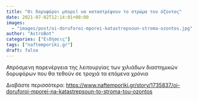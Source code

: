 ```yaml
---
title: "Οι δορυφόροι μπορεί να καταστρέψουν το στρώμα του όζοντος"
date: 2021-07-02T12:14:01+00:00
images:
  - "images/post/oi-doruforoi-mporei-katastrepsoun-stroma-ozontos.jpg"
author: "AstroBot"
categories: ["Ειδήσεις"]
tags: ["naftemporiki.gr"]
draft: false
---
```


Απρόσμενη παρενέργεια της λειτουργίας των χιλιάδων διαστημικών δορυφόρων που θα τεθούν σε τροχιά τα επόμενα χρόνια

Διαβάστε περισσότερα: https://www.naftemporiki.gr/story/1735837/oi-doruforoi-mporei-na-katastrepsoun-to-stroma-tou-ozontos
